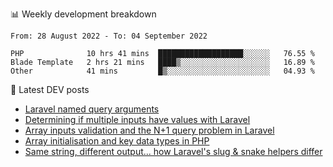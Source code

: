 📊 Weekly development breakdown
<!--START_SECTION:waka-->

```text
From: 28 August 2022 - To: 04 September 2022

PHP              10 hrs 41 mins  ███████████████████░░░░░░   76.55 %
Blade Template   2 hrs 21 mins   ████▒░░░░░░░░░░░░░░░░░░░░   16.89 %
Other            41 mins         █▒░░░░░░░░░░░░░░░░░░░░░░░   04.93 %
```

<!--END_SECTION:waka-->

📕 Latest DEV posts
<!-- BLOG-POST-LIST:START -->
- [Laravel named query arguments](https://dev.to/michaelvickersuk/laravel-named-query-arguments-28kd)
- [Determining if multiple inputs have values with Laravel](https://dev.to/michaelvickersuk/determining-if-multiple-inputs-have-values-with-laravel-km6)
- [Array inputs validation and the N+1 query problem in Laravel](https://dev.to/michaelvickersuk/array-inputs-validation-and-the-n1-query-problem-in-laravel-2agb)
- [Array initialisation and key data types in PHP](https://dev.to/michaelvickersuk/array-initialisation-and-key-data-types-in-php-1e5b)
- [Same string, different output... how Laravel&#39;s slug &amp; snake helpers differ](https://dev.to/michaelvickersuk/same-string-different-output-how-laravels-slug-snake-helpers-differ-1ccj)
<!-- BLOG-POST-LIST:END -->
